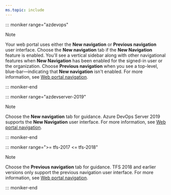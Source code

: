 ```yaml
---
ms.topic: include
---
```


::: moniker range="azdevops"

> [!NOTE]
> Your web portal uses either the **New navigation** or **Previous navigation** user interface. Choose the **New navigation** tab if the **New Navigation** feature is enabled. You'll see a vertical sidebar along with other navigational features when **New Navigation** has been enabled for the signed-in user or the organization. Choose **Previous navigation** when you see a top-level, blue-bar&mdash;indicating that **New navigation** isn't enabled. For more information, see [Web portal navigation](/azure/devops/project/navigation/index).  

::: moniker-end

::: moniker range="azdevserver-2019"
> [!NOTE]
> Choose the **New navigation** tab for guidance. Azure DevOps Server 2019 supports the **New Navigation** user interface. For more information, see [Web portal navigation](/azure/devops/project/navigation/index).  

::: moniker-end

::: moniker range=">= tfs-2017 <= tfs-2018"
> [!NOTE]
> Choose the **Previous navigation** tab for guidance. TFS 2018 and earlier versions only support the previous navigation user interface. For more information, see [Web portal navigation](/azure/devops/project/navigation/index).  

::: moniker-end

